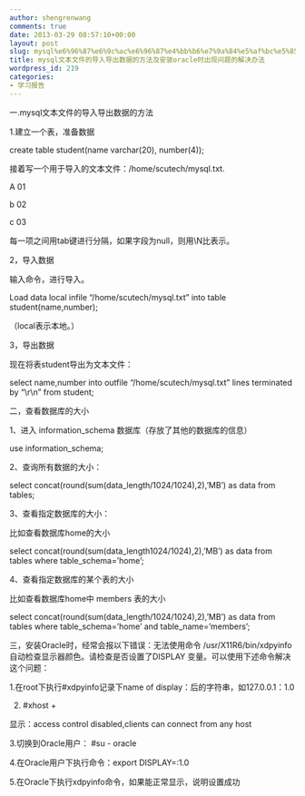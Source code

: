 ```yaml
---
author: shengrenwang
comments: true
date: 2013-03-29 08:57:10+00:00
layout: post
slug: mysql%e6%96%87%e6%9c%ac%e6%96%87%e4%bb%b6%e7%9a%84%e5%af%bc%e5%85%a5%e5%af%bc%e5%87%ba%e6%95%b0%e6%8d%ae%e7%9a%84%e6%96%b9%e6%b3%95%e5%8f%8a%e5%ae%89%e8%a3%85oracle%e6%97%b6%e5%87%ba%e7%8e%b0%e9%97%ae
title: mysql文本文件的导入导出数据的方法及安装oracle时出现问题的解决办法
wordpress_id: 219
categories:
- 学习报告
---
```


一.mysql文本文件的导入导出数据的方法

1.建立一个表，准备数据

create table student(name varchar(20), number(4));

接着写一个用于导入的文本文件：/home/scutech/mysql.txt.

A 01

b 02

c 03

每一项之间用tab键进行分隔，如果字段为null，则用\N比表示。

2，导入数据

输入命令，进行导入。

Load data local infile “/home/scutech/mysql.txt” into table student(name,number);

（local表示本地。）

3，导出数据

现在将表student导出为文本文件：

select name,number into outfile “/home/scutech/mysql.txt” lines terminated by “\r\n” from student;

二，查看数据库的大小

1、进入 information_schema 数据库（存放了其他的数据库的信息）

use information_schema;

2、查询所有数据的大小：

select concat(round(sum(data_length/1024/1024),2),’MB’) as data from tables;

3、查看指定数据库的大小：

比如查看数据库home的大小

select concat(round(sum(data_length1024/1024),2),’MB’) as data from tables where table_schema=’home’;

4、查看指定数据库的某个表的大小

比如查看数据库home中 members 表的大小

select concat(round(sum(data_length/1024/1024),2),’MB’) as data from tables where table_schema=’home’ and table_name=’members’;

三，安装Oracle时，经常会报以下错误：无法使用命令 /usr/X11R6/bin/xdpyinfo 自动检查显示器颜色。请检查是否设置了DISPLAY 变量。可以使用下述命令解决这个问题：

1.在root下执行#xdpyinfo记录下name of display：后的字符串，如127.0.0.1：1.0

2. #xhost +

显示：access control disabled,clients can connect from any host

3.切换到Oracle用户： #su - oracle

4.在Oracle用户下执行命令：export DISPLAY=:1.0

5.在Oracle下执行xdpyinfo命令，如果能正常显示，说明设置成功



